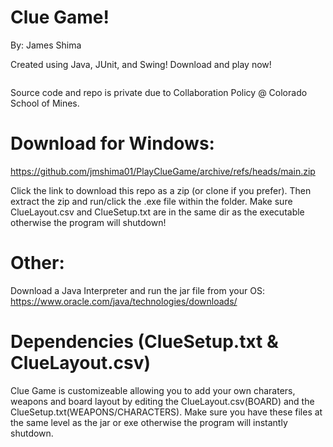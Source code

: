 # Clue Game!
By: James Shima

Created using Java, JUnit, and Swing!
Download and play now! 

<img ref="https://jmshima01.github.io/images/clueGame.png">

Source code and repo is private due to Collaboration Policy @ Colorado School of Mines. 


# Download for Windows:
https://github.com/jmshima01/PlayClueGame/archive/refs/heads/main.zip

Click the link to download this repo as a zip (or clone if you prefer).
Then extract the zip and run/click the .exe file within the folder. 
Make sure ClueLayout.csv and ClueSetup.txt are in the same dir
as the executable otherwise the program will shutdown!

# Other:
Download a Java Interpreter and run the jar file from your OS: 
https://www.oracle.com/java/technologies/downloads/

# Dependencies (ClueSetup.txt & ClueLayout.csv)
Clue Game is customizeable allowing you to add your own charaters, weapons and board layout by editing the ClueLayout.csv(BOARD)
and the ClueSetup.txt(WEAPONS/CHARACTERS). Make sure you have these files at the same level as the jar or exe otherwise
the program will instantly shutdown.
